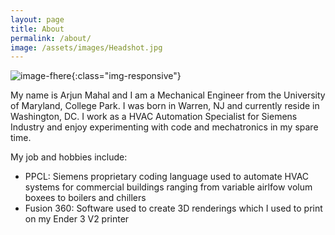 ```yaml
---
layout: page
title: About 
permalink: /about/
image: /assets/images/Headshot.jpg
---
```


![image-fhere](_site/assets/images/Headshot.jpg){:class="img-responsive"}

My name is Arjun Mahal and I am a Mechanical Engineer from the University of Maryland, College Park. I was born in Warren, NJ and currently reside in Washington, DC. I work as a HVAC Automation Specialist for Siemens Industry and enjoy experimenting with code and mechatronics in my spare time. 

My job and hobbies include:
- PPCL: Siemens proprietary coding language used to automate HVAC systems for commercial buildings     ranging from variable airlfow volum boxees to boilers and chillers 
- Fusion 360: Software used to create 3D renderings which I used to print on my Ender 3 V2 printer

